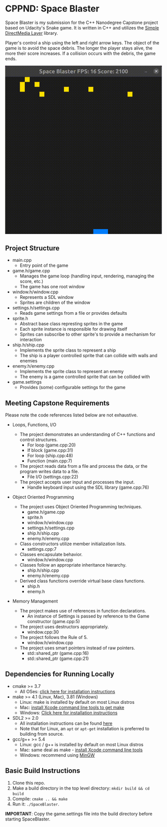 # CPPND: Space Blaster

Space Blaster is my submission for the C++ Nanodegree Capstone project based on Udacity's Snake game. It is written in C++ and 
utilizes the [Simple DirectMedia Layer](https://www.libsdl.org/) library. 

Player's control a ship using the left and right arrow keys. The object of the game is to avoid the space debris. The longer the 
player stays alive, the more their score increases. If a collision occurs with the debris, the game ends.

<img src="space_blaster.gif"/>

## Project Structure
* main.cpp
  * Entry point of the game
* game.h/game.cpp
  * Manages the game loop (handling input, rendering, managing the score, etc.)
  * The game has one root window
* window.h/window.cpp
  * Represents a SDL window
  * Sprites are children of the window
* settings.h/settings.cpp
  * Reads game settings from a file or provides defaults
* sprite.h
  * Abstract base class represting sprites in the game
  * Each sprite instance is responsible for drawing itself
  * Sprites can subscribe to other sprite's to provide a mechanism for interaction
* ship.h/ship.cpp
  * Implements the sprite class to represent a ship
  * The ship is a player controlled sprite that can collide with walls and enemies
* enemy.h/enemy.cpp
  * Implements the sprite class to represent an enemy
  * The enemy is a game controlled sprite that can be collided with
* game.settings
  * Provides (some) configurable settings for the game

## Meeting Capstone Requirements
Please note the code references listed below are not exhaustive.

* Loops, Functions, I/O
  * The project demonstrates an understanding of C++ functions and control structures.
    * For loop (game.cpp:20)
    * If block (game.cpp:31)
    * For loop (ship.cpp:48)
    * Function (main.cpp:7)
  * The project reads data from a file and process the data, or the program writes data to a file.
    * File I/O (settings.cpp:22)
  * The project accepts user input and processes the input.
    * Handle keyboard input using the SDL library (game.cpp:76)

* Object Oriented Programming
  * The project uses Object Oriented Programming techniques.
    * game.h/game.cpp
    * sprite.h
    * window.h/window.cpp
    * settings.h/settings.cpp
    * ship.h/ship.cpp
    * enemy.h/enemy.cpp
  * Class constructors utilize member initialization lists.
    * settings.cpp:7
  * Classes encapsulate behavior.
    * window.h/window.cpp
  * Classes follow an appropriate inheritance hierarchy.
    * ship.h/ship.cpp
    * enemy.h/enemy.cpp
  * Derived class functions override virtual base class functions.
    * ship.h
    * enemy.h

* Memory Management
  * The project makes use of references in function declarations.
    * An instance of Settings is passed by reference to the Game constructor (game.cpp:5)
  * The project uses destructors appropriately.
    * window.cpp:30
  * The project follows the Rule of 5.
    * window.h/window.cpp
  * The project uses smart pointers instead of raw pointers.
    * std::shared_ptr (game.cpp:16)
    * std::shared_ptr (game.cpp:21)

## Dependencies for Running Locally
* cmake >= 3.7
  * All OSes: [click here for installation instructions](https://cmake.org/install/)
* make >= 4.1 (Linux, Mac), 3.81 (Windows)
  * Linux: make is installed by default on most Linux distros
  * Mac: [install Xcode command line tools to get make](https://developer.apple.com/xcode/features/)
  * Windows: [Click here for installation instructions](http://gnuwin32.sourceforge.net/packages/make.htm)
* SDL2 >= 2.0
  * All installation instructions can be found [here](https://wiki.libsdl.org/Installation)
  * Note that for Linux, an `apt` or `apt-get` installation is preferred to building from source.
* gcc/g++ >= 5.4
  * Linux: gcc / g++ is installed by default on most Linux distros
  * Mac: same deal as make - [install Xcode command line tools](https://developer.apple.com/xcode/features/)
  * Windows: recommend using [MinGW](http://www.mingw.org/)

## Basic Build Instructions

1. Clone this repo.
2. Make a build directory in the top level directory: `mkdir build && cd build`
3. Compile: `cmake .. && make`
4. Run it: `./SpaceBlaster`.

**IMPORTANT**: Copy the game.settings file into the build directory before starting SpaceBlaster.